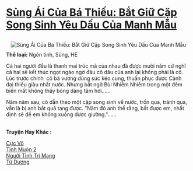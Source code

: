 <a href="https://utruyen.com/truyen/sung-ai-cua-ba-thieu-bat-giu-cap-song-sinh-yeu-dau-cua-manh-mau/19136/" title="Sủng Ái Của Bá Thiếu: Bắt Giữ Cặp Song Sinh Yêu Dấu Của Manh Mẫu"><h1>Sủng Ái Của Bá Thiếu: Bắt Giữ Cặp Song Sinh Yêu Dấu Của Manh Mẫu</h1></a><div style="display:table"><img align="right" style="float: left; padding: 10px;" src="https://utruyen.com/images/story/200x260/sung-ai-cua-ba-thieu-bat-giu-cap-song-sinh-yeu-dau-cua-manh-mau.jpg" alt="Sủng Ái Của Bá Thiếu: Bắt Giữ Cặp Song Sinh Yêu Dấu Của Manh Mẫu"><b>Thể loại:</b> Ngôn tình, Sủng, HE<p></p>Cả hai người đểu là thanh mai trúc mã của nhau đã được mười năm cứ nghĩ cả hai sẽ kết thúc ngọt ngào ngờ đâu cô dâu của anh lại không phải là cô. Lúc trước chính  cô bá vương dùng sức kéo cung, thuần phục được Cảnh đại thiếu giàu nhất nước. Nhưng bất ngờ Bùi Nhiễm Nhiễm trong một đêm biến mất không thấy bóng dáng tăm hơi...... <p></p>Năm năm sau, cô dẫn theo một cặp song sinh về nước, trốn qua, tránh qua, vẫn là bị anh bắt quả tang được. "Năm đó anh thề rằng, bắt được em, nhất định sẽ để em không xuống được giường."......</div><p><br><b>Truyện Hay Khác :</b></p><a href="https://utruyen.com/truyen/cuc-vo/17420/" alt="Cực Võ">Cực Võ</a><br/><a href="https://github.com/quanluxury/ngontinhhot/tree/master/truyenhay/20894/" alt="Tình Muộn 2">Tình Muộn 2</a><br/><a href="https://github.com/quanluxury/ngontinhhot/tree/master/truyenhay/17501/" alt="Người Tình Trí Mạng">Người Tình Trí Mạng</a><br/><a href="https://github.com/quanluxury/ngontinhhot/tree/master/truyenhay/17544/" alt="Tử Dương">Tử Dương</a><br/>
